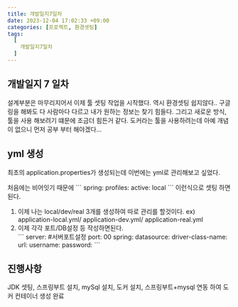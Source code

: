 ```yaml
---
title: 개발일지7일차
date: 2023-12-04 17:02:33 +09:00
categories: [프로젝트, 환경셋팅]
tags:
  [
    개발일지7일차
  ]
---
```


## 개발일지 7 일차
<p>설계부분은 마무리지어서 이제 툴 셋팅 작업을 시작했다. 역시 환경셋팅 쉽지않다.. 구글링을 해봐도 다 사람마다 다르고 내가 원하는 정보는 찾기 힘들다. 그리고 새로운 방식,툴을 사용 해보려기 떄문에
    조금더 힘든거 같다. 도커라는 툴을 사용하려는데 아예 개념이 없으니 먼저 공부 부터 해야겠다... </p>

## yml 생성
<p>최초의 application.properties가 생성되는데 이번에는 yml로 관리해보고 싶었다. </p>
 처음에는 비어잇기 때문에 
```
spring:
  profiles:
    active: local
```
이런식으로 셋팅 하면 된다.

<ol>
	<li>이제 나는 local/dev/real 3개를 생성하여 따로 관리를 할것이다. ex) application-local.yml/ application-dev.yml/ application-real.yml</li>
	<li>이제 각각 포트/DB설정 등 작성하면된다.</li>
```
server: #서버포트설정
     port: 00
spring:
  datasource:
    driver-class-name: 
    url: 
    username: 
    password:
```
</ol>

## 진행사항

<p>JDK 셋팅, 스프링부트 설치, mySql 설치, 도커 설치, 스프링부트+mysql 연동 하여 도커 컨테이너 생성 완료 </p>







